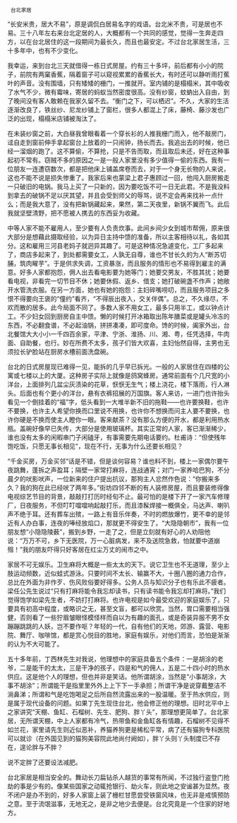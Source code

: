     台北家居 

   “长安米贵，居大不易”，原是调侃白居易名字的戏语。台北米不贵，可是居也不易。三十八年左右来台北定居的人，大概都有一个共同的感觉，觉得一生奔走四方，以在台北居住的这一段期间为最长久，而且也最安定。不过台北家居生活，三十多年中，也有不少变化。 

   我幸运，来到台北三天就借得一栋日式房屋。约有三十多坪，前后都有小小的院子，前院有两窠香蕉，隔着窗子可以窥视累累的香蕉长大，有时还可以静听雨打蕉叶的声音。没有围墙，只有矮矮的栅门，一推就开。室内铺的是榻榻米，其中吸收了水气不少，微有霉味，寄居的蚂蚁当然密度很高。没有纱窗，蚊蚋出入自由，到了晚间没有客人敢赖在我家久留不去。“衡门之下，可以栖迟”。不久，大家的生活逐渐改良了，铁丝纱、尼龙纱铺上了窗栏，很多人都混上了床，藤椅、藤沙发也广泛的出现，榻榻米店铺被淘汰了。 

   在未装纱窗之前，大白昼我曾眼看着一个穿长衫的人推我栅门而入，他不敲房门，迳自走到窗前伸手拿起窗台上放着的一只闹钟，扬长而去。我追出去的时候，他已经一溜烟的跑了。这不算偷，不算抢，只是不告而取，而且取后未还，好在这种事起初不常有。窃贼不多的原因之一是一般人家里没有多少值得一偷的东西。我有一位朋友一连遭窃数次，都是把他床上铺盖席卷而去，对于一个身无长物的人来说，这也不能不说是损失惨重了。我家后来也蒙梁上君子惠顾过一回，他闯入厨房搬走一只破旧的电锅。我马上买了一只新的，因为要吃饭不可一日无此君。不是我没料到拿去的破锅不足以厌其望，并且会受到师父的辱骂，说不定会再来找补一点什么；而是我大意了，没有把新锅藏起来，果然，第二天夜里，新锅不翼而飞。此后我就坚壁清野，把不愿被人携去的东西妥为收藏。 

   中等人家不能不雇用人，至少要有人负责炊事。此间乡间少女到城市帮佣，原来很大部分是想藉此摄取经验，以为异日主持中馈的准备，所以主客相待以礼，各如其分。这和雇用三河县老妈子就迥异其趣了。可是这种情况急遽变化，工厂多起来了，商店多起来了，到处都需要女工，人孰无自尊，谁也不甘长久的为人“断苏切脯，筑肉矅芋”。于是供求失调，工资暴涨，而且服务的情形也不易得到雇主的满意。好多人家都抱怨，佣人出去看电影要为她等门；她要交男友，不胜其扰；她要看电视，非看完一切节目不休；她要休假、返乡、借支；她打破碗盏不作声；她敞开水管洗衣服。在另一方面，她也有她的抱怨：主妇碎嘴唠叨，而且服务项目之多恨不得要向王褒的“僮约”看齐，“不得辰出夜入，交关伴偶”。总之，不久缘尽，不欢而散的居多。此今局面不同了。多数人家不用女工，最多只用半工，或以钟点计工。不少妇女回到厨房自主中馈。懒的时候打开冰箱取出陈年膳菜或是罐头冷冻的东西，不必翻食谱，不必起油锅，拼拼凑凑，即可度命。馋的时候，阖家外出，台北餐馆大大小小一千四百余家，平津、宁浙、淮扬、川、湘、粤，任凭选择，牛肉面、自助餐，也行。妙在所费不太多，孩子们皆大欢喜，主妇怡然自得，主男也无须拉长驴脸站在厨房水槽前面洗盘碗。 

   台北的日式房屋现已难得一见，能拆的几乎早已拆光。一般的人家居住在四楼的公寓或七楼以上的大厦。这种房子实际上就像是鸽窝蜂房。通常前面有个几尺宽的小洋台，上面排列几盆尘灰渍染的花草，恹恹无生气；楼上浇花，楼下落雨，行人淋头。后面也有个更小的洋台，悬有衣裤招展的万国旗。客人来访，一进门也许抬头看见一个倒挂着的“福”字，低头看到一大堆半新不旧的拖鞋——也许要换鞋，也许不要换，也许主人希望你换而口里说不用换，也许你不想换而问主人要不要换，也许你硬是不换而使主人瞪你一眼。客来献茶？没有那么方便的开水，都是利用热水瓶。盖碗好像早已失传，大部分是使用玻璃杯。其实正常的人家，客已渐渐稀少，谁也没有太多的闲暇串门子闲磕牙，有事需要先期电话要约。杜甫诗：“但使残年饱吃饭，只愿无事长相见”，现在不行，无事为什么还要长相见？ 

   “千金买房，万金买邻”话是不错，但是谈何容易？谁也料不到，楼上一家偶尔要午夜跳舞，蓬拆之声盈耳；隔壁一家常打麻将，连战通宵；对门一家养哈巴狗，不分晨夕的吠影吠声，一位新来的住户提出抗议，那狗主人忿然作色说：“你搬来多久？我的狗在此已经吠了两年多。”街坊四邻不断的有人装修房屋，而且要装修得像电视综艺节目的背景，敲敲打打历时经旬不止。最可怕的是楼下开了一家汽车修理厂，日夜服务，不但叮叮噹噹响起敲打乐，而且漆髹焊接一概俱全，马达声、喇叭声不绝于耳。还有葬车出殡，一路上有音乐伴奏，不时的燃放爆竹，更不幸的是邻近有人办白事，连夜的唪经放焰口，那就更不得安生了。“大隐隐朝市”，我有一位朋友想“小隐隐陵薮”，搬到乡野，一走了之，但是立刻就有好心的人劝阻他说：“万万不可，乡下无医院，万一心脏病发，来不及送院急救，怕就要中道崩殂！”我的朋友吓得只好客居在红尘万丈的闹市之中。 

   家居不可无娱乐。卫生麻将大概是一些太太的天下。说它卫生也不无道理，至少上肢运动频数，近似蛙式游泳。只要时间不太长、输赢不大，十圈八圈的通力合作，总比在外面为非作歹、伤风败俗要好得多。公务人员与知识分子也有乐此不疲者。梁任公先生说过“只有打麻将能令我忘却读书，只有读书能令我忘却打麻将。”我们觉得饱学如梁先生者，不妨打打麻将。也许电视是如今最受欢迎的家庭娱乐了，只要具有初高中程度，或略识之无，甚至文盲，都可以欣赏。当然，胃口需要相当强健，否则看了一些狞眉皱眼怪模怪样而自以为有趣的面孔，或是奇装异服不男不女蹦蹦跳跳的人妖，岂不要作呕？年轻的一代，自有他们的天地，郊游、露营、电影院、舞厅、咖啡馆，都是赏心悦目的胜地，家庭有娱乐，对他们而言，恐怕是渐渐的认为不大可能了。 

   五十多年前，丁西林先生对我说，他理想中的家庭具备五个条件：一是胡涂的老爷，二是能干的太太，三是干净的孩子，四是和气的佣人，五是二十四小时的热水供应。这是他个人的理想，但也并非是笑话。他所谓胡涂，当然是“小事胡涂，大事不胡涂”；所谓能干是指里里外外上上下下一手承担；所谓干净是说穿戴整洁不淌鼻涕；所谓和气是吃饱喝足之后所自然流露出来的一股温暖。至于热水供应，则是属于现代设备的问题。如果丁先生现住台北，他会修正他的理想。旧时北平中上之家讲究“天棚、鱼缸、石榴树、先生、肥狗、胖丫头”，那理想更简单了。台北家居，无所谓天棚，中上人家都有冷气，热带鱼和金鱼缸各有情趣，石榴树不见得不如兰花，家里请先生则近似恶补，养猫养狗更是稀松平常，病了还有猫狗专科医院可以就诊（在外国见到的猫狗美容院此地尚付阙如），胖丫头则丫头制度已不存在，遑论胖与不胖？ 

   说不定胖了还要设法减肥。 

   台北家居是相当安全的。舞动长刀扁钻杀人越货的事常有所闻，不过独行盗登门抢劫的事是少有的。像某些国家之动辄抢银行、劫火车，则此地之安谧甚为显然。夜不闭户是办不到的，好多人家窗上装了栅栏甘愿尝受铁窗风味，也无非是戒慎预防之意。至于流氓滋事，无地无之，是非之地少去便是。台北究竟是一个住家的好地方。 

